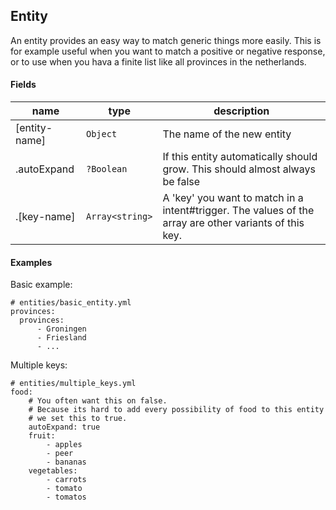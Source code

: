 ## Entity

An entity provides an easy way to match generic things more easily. This is for example
useful when you want to match a positive or negative response, or to use when you hava a finite list
like all provinces in the netherlands.

#### Fields

|name| type | description |
| ---- | ---- | ---- |
| [entity-name] | `Object` | The name of the new entity |
| .autoExpand | `?Boolean` | If this entity automatically should grow. This should almost always be false |
| .[key-name] | `Array<string>` | A 'key' you want to match in a intent#trigger. The values of the array are other variants of this key. |


#### Examples

Basic example:

```YML
# entities/basic_entity.yml
provinces:
  provinces:
      - Groningen
      - Friesland
      - ...
```


Multiple keys:

```YML
# entities/multiple_keys.yml
food:
    # You often want this on false.
    # Because its hard to add every possibility of food to this entity
    # we set this to true.
    autoExpand: true
    fruit:
        - apples
        - peer
        - bananas
    vegetables:
        - carrots
        - tomato
        - tomatos
```
